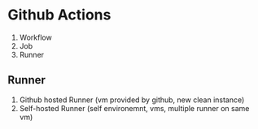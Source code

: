 # Github Actions
1. Workflow
2. Job
3. Runner

## Runner
1. Github hosted Runner (vm provided by github, new clean instance)
2. Self-hosted Runner (self environemnt, vms, multiple runner on same vm)